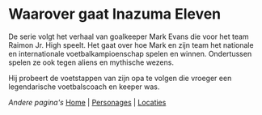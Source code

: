 # Waarover gaat Inazuma Eleven

De serie volgt het verhaal van goalkeeper Mark Evans die voor het team Raimon Jr. High speelt. Het gaat over hoe Mark en zijn team het nationale en internationale voetbalkampioenschap spelen en winnen. Ondertussen spelen ze ook tegen aliens en mythische wezens.

Hij probeert de voetstappen van zijn opa te volgen die vroeger een legendarische voetbalscoach en keeper was.

*Andere pagina's*
[Home](./index.md) |  [Personages](./personages.md) | [Locaties](./locaties.md)